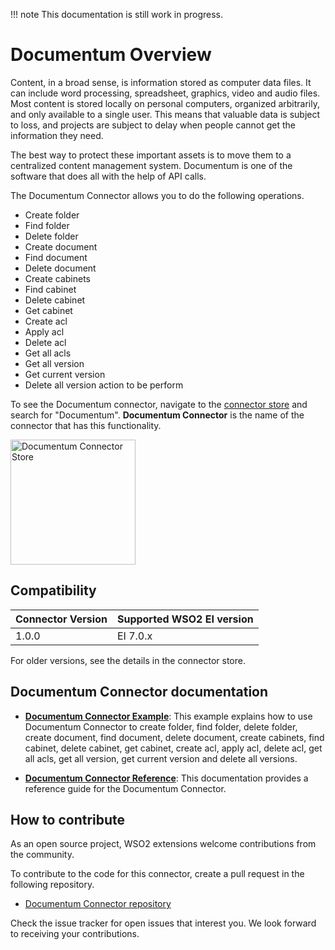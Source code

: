 !!! note
    This documentation is still work in progress.


# Documentum Overview

Content, in a broad sense, is information stored as computer data files. It can include word processing, spreadsheet, graphics, video and audio files. Most content is stored locally on personal computers, organized arbitrarily, and only available to a single user. This means that valuable data is subject to loss, and projects are subject to delay when people cannot get the information they need.

The best way to protect these important assets is to move them to a centralized content management system. Documentum is one of the software that does all with the help of API calls. 

The Documentum Connector allows you to do the following operations.

* Create folder 
* Find folder
* Delete folder
* Create document 
* Find document
* Delete document 
* Create cabinets
* Find cabinet
* Delete cabinet 
* Get cabinet 
* Create acl 
* Apply acl 
* Delete acl
* Get all acls
* Get all version
* Get current version
* Delete all version action to be perform

To see the Documentum connector, navigate to the [connector store](https://store.wso2.com/store/assets/esbconnector/list) and search for "Documentum". **Documentum Connector** is the name of the connector that has this functionality.

<img src="../../../../assets/img/connectors/db-event-store.png" title="Documentum Connector Store" width="200" alt="Documentum Connector Store"/>

## Compatibility

| Connector Version | Supported WSO2 EI version |
| ------------- |-------------|
| 1.0.0    | EI 7.0.x |

For older versions, see the details in the connector store.

## Documentum Connector documentation

* **[Documentum Connector Example](documentum-example.md)**: This example explains how to use Documentum Connector to create folder, find folder, delete folder, create document, find document, delete document, create cabinets, find cabinet, delete cabinet, get cabinet, create acl, apply acl, delete acl, get all acls, get all version, get current version and delete all versions. 

* **[Documentum Connector Reference](documentum-reference.md)**: This documentation provides a reference guide for the Documentum Connector.

## How to contribute

As an open source project, WSO2 extensions welcome contributions from the community. 

To contribute to the code for this connector, create a pull request in the following repository. 

* [Documentum Connector repository](https://github.com/wso2-extensions/esb-connector-documentum)

Check the issue tracker for open issues that interest you. We look forward to receiving your contributions.
